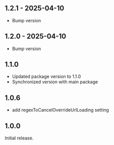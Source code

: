 ## 1.2.1 - 2025-04-10

* Bump version

## 1.2.0 - 2025-04-10

* Bump version

## 1.1.0

* Updated package version to 1.1.0
* Synchronized version with main package

## 1.0.6

* add regexToCancelOverrideUrlLoading setting


## 1.0.0

Initial release.
